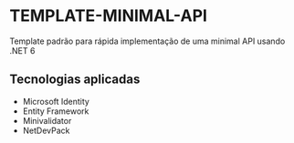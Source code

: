 # TEMPLATE-MINIMAL-API
Template padrão para rápida implementação de uma minimal API usando .NET 6

## Tecnologias aplicadas

- Microsoft Identity
- Entity Framework
- Minivalidator
- NetDevPack
